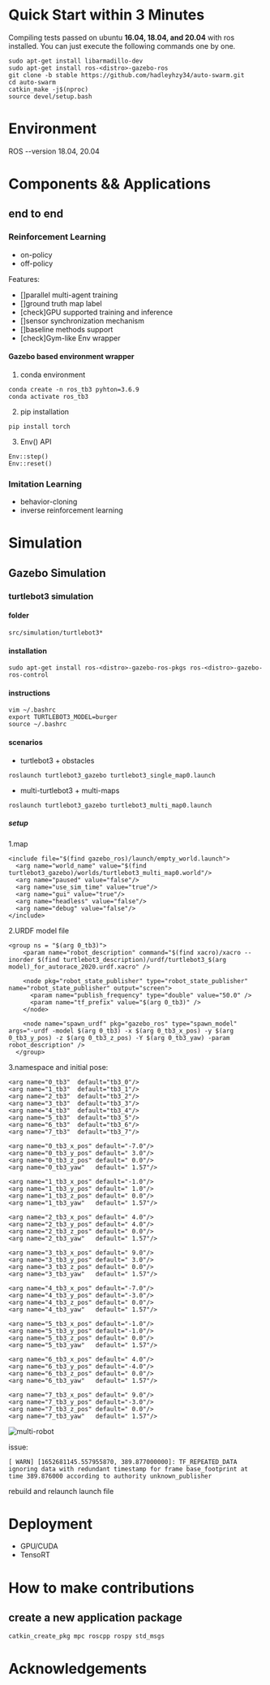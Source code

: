 # Quick Start within 3 Minutes 
Compiling tests passed on ubuntu **16.04, 18.04, and 20.04** with ros installed.
You can just execute the following commands one by one.
```
sudo apt-get install libarmadillo-dev
sudo apt-get install ros-<distro>-gazebo-ros
git clone -b stable https://github.com/hadleyhzy34/auto-swarm.git
cd auto-swarm
catkin_make -j$(nproc)
source devel/setup.bash
```

# Environment

ROS --version 18.04, 20.04

# Components && Applications

## end to end

### Reinforcement Learning

* on-policy
* off-policy

Features:
* []parallel multi-agent training
* []ground truth map label
* [check]GPU supported training and inference
* []sensor synchronization mechanism
* []baseline methods support
* [check]Gym-like Env wrapper


#### Gazebo based environment wrapper

1. conda environment

```
conda create -n ros_tb3 pyhton=3.6.9
conda activate ros_tb3
```

2. pip installation

```
pip install torch
```

3. Env() API

```
Env::step()
Env::reset()
```



### Imitation Learning

* behavior-cloning
* inverse reinforcement learning

# Simulation

## Gazebo Simulation
### turtlebot3 simulation
#### folder

```
src/simulation/turtlebot3*
```

#### installation

```
sudo apt-get install ros-<distro>-gazebo-ros-pkgs ros-<distro>-gazebo-ros-control
```

#### instructions

```
vim ~/.bashrc
export TURTLEBOT3_MODEL=burger
source ~/.bashrc
```

#### scenarios

* turtlebot3 + obstacles

```
roslaunch turtlebot3_gazebo turtlebot3_single_map0.launch
```

* multi-turtlebot3 + multi-maps

```
roslaunch turtlebot3_gazebo turtlebot3_multi_map0.launch
```

##### setup

1.map

```
<include file="$(find gazebo_ros)/launch/empty_world.launch">
  <arg name="world_name" value="$(find turtlebot3_gazebo)/worlds/turtlebot3_multi_map0.world"/>
  <arg name="paused" value="false"/>
  <arg name="use_sim_time" value="true"/>
  <arg name="gui" value="true"/>
  <arg name="headless" value="false"/>
  <arg name="debug" value="false"/>
</include>  
```


2.URDF model file

```
<group ns = "$(arg 0_tb3)">
    <param name="robot_description" command="$(find xacro)/xacro --inorder $(find turtlebot3_description)/urdf/turtlebot3_$(arg model)_for_autorace_2020.urdf.xacro" />

    <node pkg="robot_state_publisher" type="robot_state_publisher" name="robot_state_publisher" output="screen">
      <param name="publish_frequency" type="double" value="50.0" />
      <param name="tf_prefix" value="$(arg 0_tb3)" />
    </node>
    
    <node name="spawn_urdf" pkg="gazebo_ros" type="spawn_model" args="-urdf -model $(arg 0_tb3) -x $(arg 0_tb3_x_pos) -y $(arg 0_tb3_y_pos) -z $(arg 0_tb3_z_pos) -Y $(arg 0_tb3_yaw) -param robot_description" />
  </group>
```

3.namespace and initial pose:

```
<arg name="0_tb3"  default="tb3_0"/>
<arg name="1_tb3"  default="tb3_1"/>
<arg name="2_tb3"  default="tb3_2"/>
<arg name="3_tb3"  default="tb3_3"/>
<arg name="4_tb3"  default="tb3_4"/>
<arg name="5_tb3"  default="tb3_5"/>
<arg name="6_tb3"  default="tb3_6"/>
<arg name="7_tb3"  default="tb3_7"/>

<arg name="0_tb3_x_pos" default="-7.0"/>
<arg name="0_tb3_y_pos" default=" 3.0"/>
<arg name="0_tb3_z_pos" default=" 0.0"/>
<arg name="0_tb3_yaw"   default=" 1.57"/>

<arg name="1_tb3_x_pos" default="-1.0"/>
<arg name="1_tb3_y_pos" default=" 1.0"/>
<arg name="1_tb3_z_pos" default=" 0.0"/>
<arg name="1_tb3_yaw"   default=" 1.57"/>

<arg name="2_tb3_x_pos" default=" 4.0"/>
<arg name="2_tb3_y_pos" default=" 4.0"/>
<arg name="2_tb3_z_pos" default=" 0.0"/>
<arg name="2_tb3_yaw"   default=" 1.57"/>

<arg name="3_tb3_x_pos" default=" 9.0"/>
<arg name="3_tb3_y_pos" default=" 3.0"/>
<arg name="3_tb3_z_pos" default=" 0.0"/>
<arg name="3_tb3_yaw"   default=" 1.57"/>

<arg name="4_tb3_x_pos" default="-7.0"/>
<arg name="4_tb3_y_pos" default="-3.0"/>
<arg name="4_tb3_z_pos" default=" 0.0"/>
<arg name="4_tb3_yaw"   default=" 1.57"/>

<arg name="5_tb3_x_pos" default="-1.0"/>
<arg name="5_tb3_y_pos" default="-1.0"/>
<arg name="5_tb3_z_pos" default=" 0.0"/>
<arg name="5_tb3_yaw"   default=" 1.57"/>

<arg name="6_tb3_x_pos" default=" 4.0"/>
<arg name="6_tb3_y_pos" default="-4.0"/>
<arg name="6_tb3_z_pos" default=" 0.0"/>
<arg name="6_tb3_yaw"   default=" 1.57"/>

<arg name="7_tb3_x_pos" default=" 9.0"/>
<arg name="7_tb3_y_pos" default="-3.0"/>
<arg name="7_tb3_z_pos" default=" 0.0"/>
<arg name="7_tb3_yaw"   default=" 1.57"/>
```

![multi-robot](https://github.com/auto-swarm/auto-swarm/blob/new/src/simulation/turtlebot3_gazebo/assets/multi_robot.png)

issue:

```
[ WARN] [1652681145.557955870, 389.877000000]: TF_REPEATED_DATA ignoring data with redundant timestamp for frame base_footprint at time 389.876000 according to authority unknown_publisher
```

rebuild and relaunch launch file



# Deployment

* GPU/CUDA
* TensoRT

# How to make contributions

## create a new application package

```
catkin_create_pkg mpc roscpp rospy std_msgs
```

# Acknowledgements
